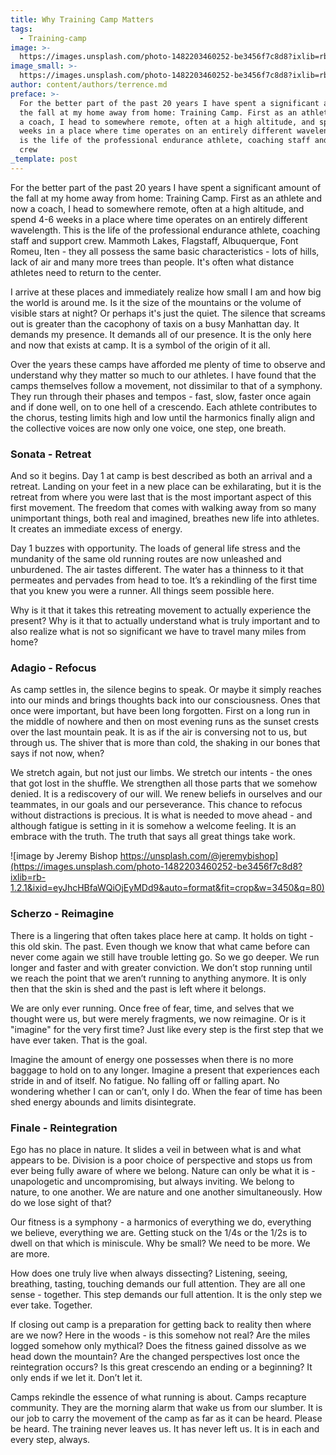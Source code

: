 ```yaml
---
title: Why Training Camp Matters
tags:
  - Training-camp
image: >-
  https://images.unsplash.com/photo-1482203460252-be3456f7c8d8?ixlib=rb-1.2.1&ixid=eyJhcHBfaWQiOjEyMDd9&auto=format&fit=crop&w=3450&q=80
image_small: >-
  https://images.unsplash.com/photo-1482203460252-be3456f7c8d8?ixlib=rb-1.2.1&ixid=eyJhcHBfaWQiOjEyMDd9&auto=format&fit=crop&h=250&w=250&q=80
author: content/authors/terrence.md
preface: >-
  For the better part of the past 20 years I have spent a significant amount of
  the fall at my home away from home: Training Camp. First as an athlete and now
  a coach, I head to somewhere remote, often at a high altitude, and spend 4-6
  weeks in a place where time operates on an entirely different wavelength. This
  is the life of the professional endurance athlete, coaching staff and support
  crew
_template: post
---
```


For the better part of the past 20 years I have spent a significant amount of the fall at my home away from home: Training Camp. First as an athlete and now a coach, I head to somewhere remote, often at a high altitude, and spend 4-6 weeks in a place where time operates on an entirely different wavelength. This is the life of the professional endurance athlete, coaching staff and support crew. Mammoth Lakes, Flagstaff, Albuquerque, Font Romeu, Iten - they all possess the same basic characteristics - lots of hills, lack of air and many more trees than people. It's often what distance athletes need to return to the center.

I arrive at these places and immediately realize how small I am and how big the world is around me. Is it the size of the mountains or the volume of visible stars at night? Or perhaps it's just the quiet. The silence that screams out is greater than the cacophony of taxis on a busy Manhattan day. It demands my presence. It demands all of our presence. It is the only here and now that exists at camp. It is a symbol of the origin of it all.

Over the years these camps have afforded me plenty of time to observe and understand why they matter so much to our athletes. I have found that the camps themselves follow a movement, not dissimilar to that of a symphony. They run through their phases and tempos - fast, slow, faster once again and if done well, on to one hell of a crescendo. Each athlete contributes to the chorus, testing limits high and low until the harmonics finally align and the collective voices are now only one voice, one step, one breath.

### Sonata - Retreat

And so it begins. Day 1 at camp is best described as both an arrival and a retreat. Landing on your feet in a new place can be exhilarating, but it is the retreat from where you were last that is the most important aspect of this first movement. The freedom that comes with walking away from so many unimportant things, both real and imagined, breathes new life into athletes. It creates an immediate excess of energy.

Day 1 buzzes with opportunity. The loads of general life stress and the mundanity of the same old running routes are now unleashed and unburdened. The air tastes different. The water has a thinness to it that permeates and pervades from head to toe. It’s a rekindling of the first time that you knew you were a runner. All things seem possible here.

Why is it that it takes this retreating movement to actually experience the present? Why is it that to actually understand what is truly important and to also realize what is not so significant we have to travel many miles from home?

### Adagio - Refocus

As camp settles in, the silence begins to speak. Or maybe it simply reaches into our minds and brings thoughts back into our consciousness. Ones that once were important, but have been long forgotten. First on a long run in the middle of nowhere and then on most evening runs as the sunset crests over the last mountain peak. It is as if the air is conversing not to us, but through us. The shiver that is more than cold, the shaking in our bones that says if not now, when?

We stretch again, but not just our limbs. We stretch our intents - the ones that got lost in the shuffle. We strengthen all those parts that we somehow denied. It is a rediscovery of our will. We renew beliefs in ourselves and our teammates, in our goals and our perseverance. This chance to refocus without distractions is precious. It is what is needed to move ahead - and although fatigue is setting in it is somehow a welcome feeling. It is an embrace with the truth. The truth that says all great things take work.

![image by Jeremy Bishop https://unsplash.com/@jeremybishop](https://images.unsplash.com/photo-1482203460252-be3456f7c8d8?ixlib=rb-1.2.1&ixid=eyJhcHBfaWQiOjEyMDd9&auto=format&fit=crop&w=3450&q=80)

### Scherzo - Reimagine

There is a lingering that often takes place here at camp. It holds on tight - this old skin. The past. Even though we know that what came before can never come again we still have trouble letting go. So we go deeper. We run longer and faster and with greater conviction. We don’t stop running until we reach the point that we aren’t running to anything anymore. It is only then that the skin is shed and the past is left where it belongs.

We are only ever running. Once free of fear, time, and selves that we thought were us, but were merely fragments, we now reimagine. Or is it "imagine" for the very first time? Just like every step is the first step that we have ever taken. That is the goal.

Imagine the amount of energy one possesses when there is no more baggage to hold on to any longer. Imagine a present that experiences each stride in and of itself. No fatigue. No falling off or falling apart. No wondering whether I can or can’t, only I do. When the fear of time has been shed energy abounds and limits disintegrate.

### Finale - Reintegration

Ego has no place in nature. It slides a veil in between what is and what appears to be. Division is a poor choice of perspective and stops us from ever being fully aware of where we belong. Nature can only be what it is - unapologetic and uncompromising, but always inviting. We belong to nature, to one another. We are nature and one another simultaneously. How do we lose sight of that?

Our fitness is a symphony - a harmonics of everything we do, everything we believe, everything we are. Getting stuck on the 1/4s or the 1/2s is to dwell on that which is miniscule. Why be small? We need to be more. We are more.

How does one truly live when always dissecting? Listening, seeing, breathing, tasting, touching demands our full attention. They are all one sense - together. This step demands our full attention. It is the only step we ever take. Together.

If closing out camp is a preparation for getting back to reality then where are we now? Here in the woods - is this somehow not real? Are the miles logged somehow only mythical? Does the fitness gained dissolve as we head down the mountain? Are the changed perspectives lost once the reintegration occurs? Is this great crescendo an ending or a beginning? It only ends if we let it. Don’t let it.

Camps rekindle the essence of what running is about. Camps recapture community. They are the morning alarm that wake us from our slumber. It is our job to carry the movement of the camp as far as it can be heard. Please be heard. The training never leaves us. It has never left us. It is in each and every step, always.
